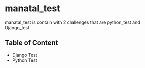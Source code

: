 # manatal_test

manatal_test is contain with 2 challenges that are python_test and Django_test

## Table of Content
   - Django Test
   - Python Test





